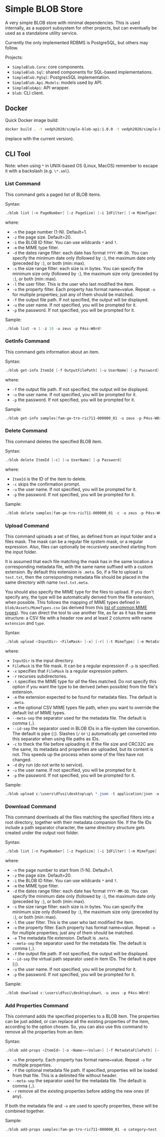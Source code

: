 # Simple BLOB Store

A very simple BLOB store with minimal dependencies. This is used internally, as a support subsystem for other projects, but can eventually be used as a standalone utility service.

Currently the only implemented RDBMS is PostgreSQL, but others may follow.

Projects:

- `SimpleBlob.Core`: core components.
- `SimpleBlob.Sql`: shared components for SQL-based implementations.
- `SimpleBlob.PgSql`: PostgresSQL implementation.
- `SimpleBlob.Api.Models`: models used by API.
- `SimpleBlobApi`: API wrapper.
- `blob`: CLI client.

## Docker

Quick Docker image build:

```bash
docker build . -t vedph2020/simple-blob-api:1.0.0 -t vedph2020/simple-blob-api:latest
```

(replace with the current version).

## CLI Tool

Note: when using `*` in UNIX-based OS (Linux, MacOS) remember to escape it with a backslash (e.g. `\*.xml`).

### List Command

This command gets a paged list of BLOB items.

Syntax:

```ps1
./blob list [-n PageNumber] [-z PageSize] [-i IdFilter] [-m MimeType] [-d MinDate:MaxDate] [-s MinSize:MaxSize] [-l LastUser] [-o PropName=PropValue] [-f OutputFilePath] [-u UserName] [-p Password]
```

where:

- `-n` the page number (1-N). Default=1.
- `-z` the page size. Default=20.
- `-i` the BLOB ID filter. You can use wildcards `*` and `?`.
- `-m` the MIME type filter.
- `-d` the dates range filter: each date has format `YYYY-MM-DD`. You can specify the minimum date only (followed by `:`), the maximum date only (preceded by `:`), or both (min`:`max).
- `-s` the size range filter: each size is in bytes. You can specify the minimum size only (followed by `:`), the maximum size only (preceded by `:`), or both (min`:`max).
- `-l` the user filter. This is the user who last modified the item.
- `-o` the property filter. Each property has format name`=`value. Repeat `-o` for multiple properties; just any of them should be matched.
- `-f` the output file path. If not specified, the output will be displayed.
- `-u` the user name. If not specified, you will be prompted for it.
- `-p` the password. If not specified, you will be prompted for it.

Sample:

```ps1
./blob list -n 1 -z 10 -u zeus -p P4ss-W0rd!
```

### GetInfo Command

This command gets information about an item.

Syntax:

```ps1
./blob get-info ItemId [-f OutputFilePath] [-u UserName] [-p Password]
```

where:

- `-f` the output file path. If not specified, the output will be displayed.
- `-u` the user name. If not specified, you will be prompted for it.
- `-p` the password. If not specified, you will be prompted for it.

Sample:

```ps1
./blob get-info samples|fam-ge-tro-ric711-000000_01 -u zeus -p P4ss-W0rd!
```

### Delete Command

This command deletes the specified BLOB item.

Syntax:

```ps1
./blob delete ItemId [-c] [-u UserName] [-p Password]
```

where:

- `ItemId` is the ID of the item to delete.
- `-c` skips the confirmation prompt.
- `-u` the user name. If not specified, you will be prompted for it.
- `-p` the password. If not specified, you will be prompted for it.

Sample:

```ps1
./blob delete samples|fam-ge-tro-ric711-000000_01 -c -u zeus -p P4ss-W0rd!
```

### Upload Command

This command uploads a set of files, as defined from an input folder and a files mask. The mask can be a regular file system mask, or a regular expression. Also, files can optionally be recursively searched starting from the input folder.

It is assumed that each file matching the mask has in the same location a corresponding metadata file, with the same name suffixed with a custom extension. By default this extension is `.meta`. So, if a file to upload is `test.txt`, then the corresponding metadata file should be placed in the same directory with name `test.txt.meta`.

You should also specify the MIME type for the files to upload. If you don't specify any, the type will be automatically derived from the file extension, when possible. This follows the mapping of MIME types defined in `blob/Assets/MimeTypes.csv` (as derived from this [list of common MIME types](https://gist.github.com/jimschubert/94894c938d8f9f64c6863b28c70a22cc)). You can direct the tool to use another file, as far as it has the same structure: a CSV file with a header row and at least 2 columns with name `extension` and `type`.

Syntax:

```ps1
./blob upload <InputDir> <FileMask> [-x] [-r] [-t MimeType] [-m MetaExtension] [-e ExtensionAndMimeTypeList] [--meta-sep MetaSeparator] [-l IdSeparator] [-d] [-u UserName] [-p Password]
```

where:

- `InputDir` is the input directory.
- `FileMask` is the file mask. It can be a regular expression if `-p` is specified.
- `-x` specifies that `FileMask` is a regular expression pattern.
- `-r` recurses subdirectories.
- `-t` specifies the MIME type for _all_ the files matched. Do not specify this option if you want the type to be derived (when possible) from the file's extension.
- `-m` the extension expected to be found for metadata files. The default is `.meta`.
- `-e` the optional CSV MIME types file path, when you want to override the default list of MIME types.
- `--meta-sep` the separator used for the metadata file. The default is comma (`,`).
- `--id-sep` the separator used in BLOB IDs in a file-system like convention. The default is pipe (`|`). Slashes (`/` or `\`) automatically get converted into this separator when using file paths as IDs.
- `-c` to theck the file before uploading it. If the file size and CRC32C are the same, its metadata and properties are uploaded, but its content is not. This speeds up the process when some of the files have not changed.
- `-d` dry run (do not write to service).
- `-u` the user name. If not specified, you will be prompted for it.
- `-p` the password. If not specified, you will be prompted for it.

Sample:

```ps1
./blob upload c:\users\dfusi\desktop\up\ *.json -t application/json -u zeus -p P4ss-W0rd! -c
```

### Download Command

This command downloads all the files matching the specified filters into a root directory, together with their metadata companion file. If the file IDs include a path separator character, the same directory structure gets created under the output root folder.

Syntax:

```ps1
./blob list [-n PageNumber] [-z PageSize] [-i IdFilter] [-m MimeType] [-d MinDate:MaxDate] [-s MinSize:MaxSize] [-l LastUser] [-o <Name>=<Value>] [-f OutputFilePath] [--meta-sep MetaSeparator] [-u UserName] [-p Password]
```

where:

- `-n` the page number to start from (1-N). Default=1.
- `-z` the page size. Default=20.
- `-i` the BLOB ID filter. You can use wildcards `*` and `?`.
- `-m` the MIME type filter.
- `-d` the dates range filter: each date has format `YYYY-MM-DD`. You can specify the minimum date only (followed by `:`), the maximum date only (preceded by `:`), or both (min`:`max).
- `-s` the size range filter: each size is in bytes. You can specify the minimum size only (followed by `:`), the maximum size only (preceded by `:`), or both (min`:`max).
- `-l` the user filter. This is the user who last modified the item.
- `-o` the property filter. Each property has format name`=`value. Repeat `-o` for multiple properties; just any of them should be matched.
- `-e` The metadata file extension. Default is `.meta`.
- `--meta-sep` the separator used for the metadata file. The default is comma (`,`).
- `-f` the output file path. If not specified, the output will be displayed.
- `--id-sep` the virtual path separator used in item IDs. The default is pipe (`|`).
- `-u` the user name. If not specified, you will be prompted for it.
- `-p` the password. If not specified, you will be prompted for it.

Sample:

```ps1
./blob download c:\users\dfusi\desktop\down\ -u zeus -p P4ss-W0rd!
```

### Add Properties Command

This command adds the specified properties to a BLOB item. The properties can be just added, or can replace all the existing properties of the item, according to the option chosen. So, you can also use this command to remove all the properties from an item.

Syntax:

```ps1
./blob add-props <ItemId> [-o <Name>=<Value>] [-f MetadataFilePath] [--meta-sep MetaSeparator] [-r]
```

- `-o` the property. Each property has format name`=`value. Repeat `-o` for multiple properties.
- `-f` the optional metadata file path. If specified, properties will be loaded from that file. This is a delimited file without header.
- `--meta-sep` the separator used for the metadata file. The default is comma (`,`).
- `-r` remove all the existing properties before adding the new ones (if any).

If both the metadata file and `-o` are used to specify properties, these will be combined together.

Sample:

```ps1
./blob add-props samples|fam-ge-tro-ric711-000000_01 -o category=test -u zeus -p P4ss-W0rd!
```

